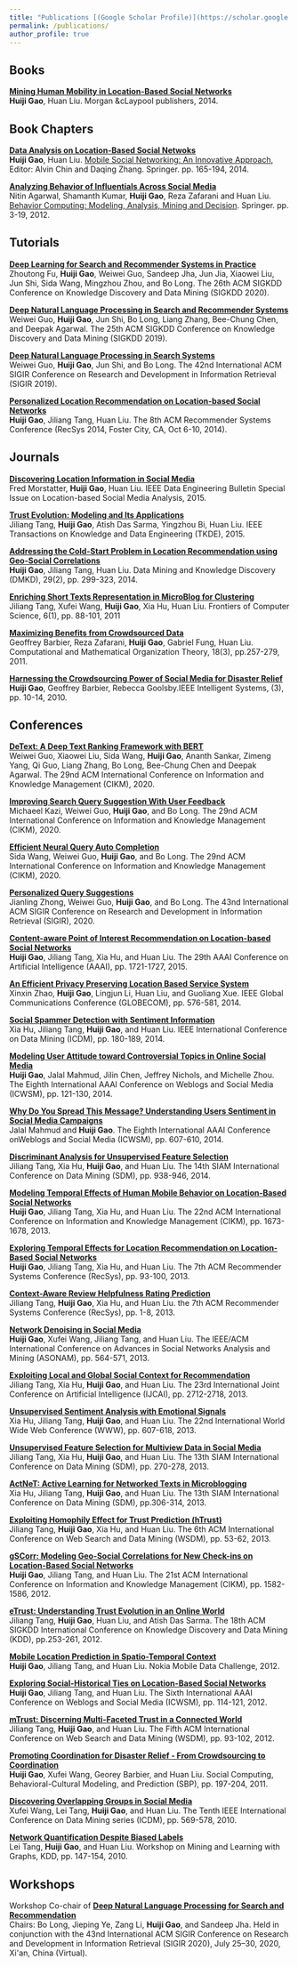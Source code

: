 ```yaml
---
title: "Publications [(Google Scholar Profile)](https://scholar.google.com/citations?hl=en&user=e4SLWj8AAAAJ)"
permalink: /publications/
author_profile: true
---
```


## Books

<b>[Mining Human Mobility in Location-Based Social Networks](http://nini2yoyo.github.io/huiji-gao/files/book.pdf)</b><br>
<b>Huiji Gao</b>, Huan Liu. Morgan &cLaypool publishers, 2014.

## Book Chapters

<b>[Data Analysis on Location-Based Social Netwoks](http://nini2yoyo.github.io/huiji-gao/files/LBSN_chapter.pdf)</b><br>
<b>Huiji Gao</b>, Huan Liu. [Mobile Social Networking: An Innovative Approach](https://www.springer.com/gp/book/9781461485780), Editor: Alvin Chin and Daqing Zhang. Springer. pp. 165-194, 2014.

<b>[Analyzing Behavior of Influentials Across Social Media](http://nini2yoyo.github.io/huiji-gao/files/AgarwalKumarGaoZafaraniLiu-ChapterForBehaviorComputingBook.pdf)</b><br>
Nitin Agarwal, Shamanth Kumar, <b>Huiji Gao</b>, Reza Zafarani and Huan Liu. [Behavior Computing: Modeling, Analysis, Mining
and Decision](https://www.amazon.com/Behavior-Computing-Modeling-Analysis-Decision/dp/1447129687/ref=sr_1_1?ie=UTF8&qid=1345584429&sr=8-1&keywords=Analyzing+Behavior+of+Influentials+Across+Social+Media). Springer. pp. 3-19, 2012.

## Tutorials
<b>[Deep Learning for Search and Recommender Systems in Practice](https://sites.google.com/view/kdd20tutorial-deepsnr)</b><br>
Zhoutong Fu, <b>Huiji Gao</b>, Weiwei Guo, Sandeep Jha, Jun Jia, Xiaowei Liu, Jun Shi, Sida Wang, Mingzhou Zhou, and Bo Long. The 26th ACM SIGKDD Conference on Knowledge Discovery and Data Mining (SIGKDD 2020).

<b>[Deep Natural Language Processing in Search and Recommender Systems](https://sites.google.com/view/kdd2019deepnlp)</b><br>
Weiwei Guo, <b>Huiji Gao</b>, Jun Shi, Bo Long, Liang Zhang, Bee-Chung Chen, and Deepak Agarwal. The 25th ACM SIGKDD Conference on Knowledge Discovery and Data Mining (SIGKDD 2019).

<b>[Deep Natural Language Processing in Search Systems](https://sites.google.com/view/sigir2019tutorial)</b><br>
Weiwei Guo, <b>Huiji Gao</b>, Jun Shi, and Bo Long. The 42nd International ACM SIGIR Conference on Research and Development in Information Retrieval (SIGIR 2019).

<b>[Personalized Location Recommendation on Location-based Social Networks](https://github.com/nini2yoyo/huiji-gao/raw/master/files/RecSysTutorial20141006.pdf)</b><br>
<b>Huiji Gao</b>, Jiliang Tang, Huan Liu. The 8th ACM Recommender Systems Conference (RecSys 2014, Foster City, CA, Oct 6-10, 2014).

## Journals

<b>[Discovering Location Information in Social Media](http://nini2yoyo.github.io/huiji-gao/files/p4.pdf)</b><br>
Fred Morstatter, <b>Huiji Gao</b>, Huan Liu. IEEE Data Engineering Bulletin Special Issue on Location-based Social Media Analysis, 2015.

<b>[Trust Evolution: Modeling and Its Applications](https://ieeexplore.ieee.org/document/6990611)</b><br>
Jiliang Tang, <b>Huiji Gao</b>, Atish Das Sarma, Yingzhou Bi, Huan Liu. IEEE Transactions on Knowledge and Data Engineering (TKDE), 2015.

<b>[Addressing the Cold-Start Problem in Location Recommendation using Geo-Social Correlations](http://nini2yoyo.github.io/huiji-gao/files/DMKD_Gao_2013.pdf)</b><br>
<b>Huiji Gao</b>, Jiliang Tang, Huan Liu. Data Mining and Knowledge Discovery (DMKD), 29(2), pp. 299-323, 2014.

<b>[Enriching Short Texts Representation in MicroBlog for Clustering](http://nini2yoyo.github.io/huiji-gao/files/Enrichingshorttext.pdf)</b><br>
Jiliang Tang, Xufei Wang, <b>Huiji Gao</b>, Xia Hu, Huan Liu. Frontiers of Computer Science, 6(1), pp. 88-101, 2011

<b>[Maximizing Benefits from Crowdsourced Data](http://nini2yoyo.github.io/huiji-gao/files/CMOT.pdf)</b><br>
Geoffrey Barbier, Reza Zafarani, <b>Huiji Gao</b>, Gabriel Fung, Huan Liu. Computational and Mathematical Organization Theory, 18(3), pp.257-279, 2011.

<b>[Harnessing the Crowdsourcing Power of Social Media for Disaster Relief](http://nini2yoyo.github.io/huiji-gao/files/cpss.pdf)</b><br>
<b>Huiji Gao</b>, Geoffrey Barbier, Rebecca Goolsby.IEEE Intelligent Systems, (3), pp. 10-14, 2010.

## Conferences

<b>[DeText: A Deep Text Ranking Framework with BERT](https://arxiv.org/abs/2008.02460)</b><br>
Weiwei Guo, Xiaowei Liu, Sida Wang, <b>Huiji Gao</b>, Ananth Sankar, Zimeng Yang, Qi Guo, Liang Zhang, Bo Long, Bee-Chung Chen and Deepak Agarwal. The 29nd ACM International Conference on Information and Knowledge Management (CIKM), 2020.

<b>[Improving Search Query Suggestion With User Feedback](http://nini2yoyo.github.io/huiji-gao/files/seq2seqClick.pdf)</b><br>
Michaeel Kazi, Weiwei Guo, <b>Huiji Gao</b>, and Bo Long. The 29nd ACM International Conference on Information and Knowledge Management (CIKM), 2020.

<b>[Efficient Neural Query Auto Completion](https://arxiv.org/abs/2008.02879)</b><br>
Sida Wang, Weiwei Guo, <b>Huiji Gao</b>, and Bo Long. The 29nd ACM International Conference on Information and Knowledge Management (CIKM), 2020.

<b>[Personalized Query Suggestions](http://nini2yoyo.github.io/huiji-gao/files/Personalized_Seq2Seq.pdf)</b><br>
Jianling Zhong, Weiwei Guo, <b>Huiji Gao</b>, and Bo Long. The 43nd International ACM SIGIR Conference on Research and Development in Information Retrieval (SIGIR), 2020.

<b>[Content-aware Point of Interest Recommendation on Location-based Social Networks](http://nini2yoyo.github.io/huiji-gao/files/AAAI_2015_Huiji.pdf)</b><br>
<b>Huiji Gao</b>, Jiliang Tang, Xia Hu, and Huan Liu. The 29th AAAI Conference on Artificial Intelligence (AAAI), pp. 1721-1727, 2015.

<b>[An Efficient Privacy Preserving Location Based Service System](http://nini2yoyo.github.io/huiji-gao/files/1569939139_latest.pdf)</b><br>
Xinxin Zhao, <b>Huiji Gao</b>, Lingjun Li, Huan Liu, and Guoliang Xue. IEEE Global Communications Conference (GLOBECOM), pp. 576-581, 2014.

<b>[Social Spammer Detection with Sentiment Information](http://nini2yoyo.github.io/huiji-gao/files/icdm14.pdf)</b><br>
Xia Hu, Jiliang Tang, <b>Huiji Gao</b>, and Huan Liu. IEEE International Conference on Data Mining (ICDM), pp. 180-189, 2014.

<b>[Modeling User Attitude toward Controversial Topics in Online Social Media](http://nini2yoyo.github.io/huiji-gao/files/ICWSM2014_Huiji-IBM.pdf)</b><br>
<b>Huiji Gao</b>, Jalal Mahmud, Jilin Chen, Jeffrey Nichols, and Michelle Zhou. The Eighth International AAAI Conference on Weblogs and Social Media (ICWSM), pp. 121-130, 2014.

<b>[Why Do You Spread This Message? Understanding Users Sentiment in Social Media Campaigns](http://nini2yoyo.github.io/huiji-gao/files/1403.6067.pdf)</b><br>
Jalal Mahmud and <b>Huiji Gao</b>. The Eighth International AAAI Conference onWeblogs and Social Media (ICWSM), pp. 607-610, 2014.

<b>[Discriminant Analysis for Unsupervised Feature Selection](http://nini2yoyo.github.io/huiji-gao/files/Tang2014.pdf)</b><br>
Jiliang Tang, Xia Hu, <b>Huiji Gao</b>, and Huan Liu. The 14th SIAM International Conference on Data Mining (SDM), pp. 938-946, 2014.

<b>[Modeling Temporal Effects of Human Mobile Behavior on Location-Based Social Networks](http://nini2yoyo.github.io/huiji-gao/files/CIKM_2013_Huiji.pdf)</b><br>
<b>Huiji Gao</b>, Jiliang Tang, Xia Hu, and Huan Liu. The 22nd ACM International Conference on Information and Knowledge Management (CIKM), pp. 1673-1678, 2013.

<b>[Exploring Temporal Effects for Location Recommendation on Location-Based Social Networks](http://nini2yoyo.github.io/huiji-gao/files/RecSys_2013_Huiji.pdf)</b><br>
<b>Huiji Gao</b>, Jiliang Tang, Xia Hu, and Huan Liu. The 7th ACM Recommender Systems Conference (RecSys), pp. 93-100, 2013.

<b>[Context-Aware Review Helpfulness Rating Prediction](http://nini2yoyo.github.io/huiji-gao/files/recsys13-jtang.pdf)</b><br>
Jiliang Tang, <b>Huiji Gao</b>, Xia Hu, and Huan Liu. the 7th ACM Recommender Systems Conference (RecSys), pp. 1-8, 2013.

<b>[Network Denoising in Social Media](http://nini2yoyo.github.io/huiji-gao/files/asonam13_gao.pdf)</b><br>
<b>Huiji Gao</b>, Xufei Wang, Jiliang Tang, and Huan Liu. The IEEE/ACM International Conference on Advances in Social Networks Analysis and Mining (ASONAM), pp. 564-571, 2013.

<b>[Exploiting Local and Global Social Context for Recommendation](http://nini2yoyo.github.io/huiji-gao/files/399.pdf)</b><br>
Jiliang Tang, Xia Hu, <b>Huiji Gao</b>, and Huan Liu. The 23rd International Joint Conference on Artificial Intelligence (IJCAI), pp. 2712-2718, 2013.

<b>[Unsupervised Sentiment Analysis with Emotional Signals](http://nini2yoyo.github.io/huiji-gao/files/10.1.1.442.8236.pdf)</b><br>
Xia Hu, Jiliang Tang, <b>Huiji Gao</b>, and Huan Liu. The 22nd International World Wide Web Conference (WWW), pp. 607-618, 2013.

<b>[Unsupervised Feature Selection for Multiview Data in Social Media](http://nini2yoyo.github.io/huiji-gao/files/multiviewfs.pdf)</b><br>
Jiliang Tang, Xia Hu, <b>Huiji Gao</b>, and Huan Liu. The 13th SIAM International Conference on Data Mining (SDM), pp. 270-278, 2013.

<b>[ActNeT: Active Learning for Networked Texts in Microblogging](http://nini2yoyo.github.io/huiji-gao/files/sdm13.pdf)</b><br>
Xia Hu, Jiliang Tang, <b>Huiji Gao</b>, and Huan Liu. The 13th SIAM International Conference on Data Mining (SDM), pp.306-314, 2013.

<b>[Exploiting Homophily Effect for Trust Prediction (hTrust)](http://nini2yoyo.github.io/huiji-gao/files/hTrust.pdf)</b><br>
Jiliang Tang, <b>Huiji Gao</b>, Xia Hu, and Huan Liu. The 6th ACM International Conference on Web Search and Data Mining (WSDM), pp. 53-62, 2013.

<b>[gSCorr: Modeling Geo-Social Correlations for New Check-ins on Location-Based Social Networks](http://nini2yoyo.github.io/huiji-gao/files/sp171-gao.pdf)</b><br>
<b>Huiji Gao</b>, Jiliang Tang, and Huan Liu. The 21st ACM International Conference on Information and Knowledge Management (CIKM), pp. 1582-1586, 2012.

<b>[eTrust: Understanding Trust Evolution in an Online World](http://nini2yoyo.github.io/huiji-gao/files/trustEvolution.pdf)</b><br>
Jiliang Tang, <b>Huiji Gao</b>, Huan Liu, and Atish Das Sarma. The 18th ACM SIGKDD International Conference on Knowledge Discovery and Data Mining (KDD), pp.253-261, 2012.

<b>[Mobile Location Prediction in Spatio-Temporal Context](http://nini2yoyo.github.io/huiji-gao/files/nokiachallenge.pdf)</b><br>
<b>Huiji Gao</b>, Jiliang Tang, and Huan Liu. Nokia Mobile Data Challenge, 2012.

<b>[Exploring Social-Historical Ties on Location-Based Social Networks](http://nini2yoyo.github.io/huiji-gao/files/icwsm2012SocialHistoricalTies.pdf)</b><br>
<b>Huiji Gao</b>, Jiliang Tang, and Huan Liu. The Sixth International AAAI Conference on Weblogs and Social Media (ICWSM), pp. 114-121, 2012.

<b>[mTrust: Discerning Multi-Faceted Trust in a Connected World](http://nini2yoyo.github.io/huiji-gao/files/wsdm472.pdf)</b><br>
Jiliang Tang, <b>Huiji Gao</b>, and Huan Liu. The Fifth ACM International Conference on Web Search and Data Mining (WSDM), pp. 93-102, 2012.

<b>[Promoting Coordination for Disaster Relief - From Crowdsourcing to Coordination](http://nini2yoyo.github.io/huiji-gao/files/sbp2011.pdf)</b><br>
<b>Huiji Gao</b>, Xufei Wang, Georey Barbier, and Huan Liu. Social Computing, Behavioral-Cultural Modeling, and Prediction (SBP), pp. 197-204, 2011.

<b>[Discovering Overlapping Groups in Social Media](http://nini2yoyo.github.io/huiji-gao/files/ICDM2010.pdf)</b><br>
Xufei Wang, Lei Tang, <b>Huiji Gao</b>, and Huan Liu. The Tenth IEEE International Conference on Data Mining series (ICDM), pp. 569-578, 2010.

<b>[Network Quantification Despite Biased Labels](http://nini2yoyo.github.io/huiji-gao/files/quantification.pdf)</b><br>
Lei Tang, <b>Huiji Gao</b>, and Huan Liu. Workshop on Mining and Learning with Graphs, KDD, pp. 147-154, 2010.

## Workshops

Workshop Co-chair of <b>[Deep Natural Language Processing for Search and Recommendation](https://sites.google.com/view/deepnlp2020)</b><br>
Chairs: Bo Long, Jieping Ye, Zang Li, <b>Huiji Gao</b>, and Sandeep Jha. Held in conjunction with the 43nd International ACM SIGIR Conference on Research and Development in Information Retrieval (SIGIR 2020), July 25–30, 2020, Xi'an, China (Virtual).
